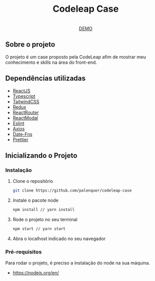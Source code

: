 <p align="center">
  <h1 align="center">Codeleap Case</h1>
  
  <p align="center">
    <br />
    <a href="https://codeleap-case.vercel.app">DEMO</a>
  </p>
</p>

<h2>Sobre o projeto</h2>

O projeto é um case proposto pela CodeLeap afim de mostrar meu conhecimento e skills na área do front-end.

<h2>Dependências utilizadas</h2>

* [ReactJS](https://pt-br.reactjs.org)
* [Typescript](https://www.typescriptlang.org)
* [TailwindCSS](https://tailwindcss.com)
* [Redux](https://redux.js.org)
* [ReactRouter](https://reactrouter.com)
* [ReactModal](https://github.com/reactjs/react-modal)
* [Eslint](https://eslint.org)
* [Axios](https://axios-http.com)
* [Date-Fns](https://date-fns.org)
* [Prettier](https://prettier.io)

## Inicializando o Projeto

### Instalação

1. Clone o repositório
   ```sh
   git clone https://github.com/palenquer/codeleap-case
   ```
2. Instale o pacote node
   ```sh
   npm install // yarn install
   ```
3. Rode o projeto no seu terminal
    ```sh
   npm start // yarn start
   ```
4. Abra o localhost indicado no seu navegador

### Pré-requisitos

Para rodar o projeto, é preciso a instalação do node na sua máquina.

* https://nodejs.org/en/
